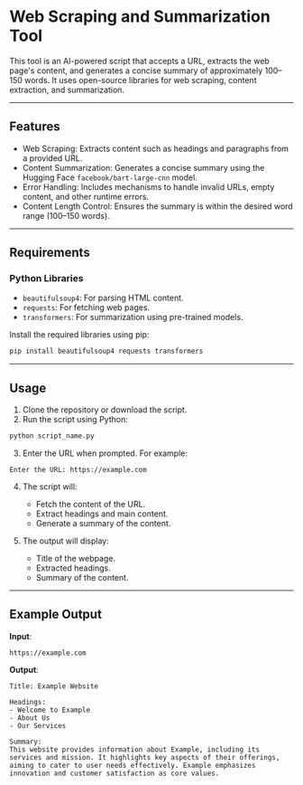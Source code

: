 # Web Scraping and Summarization Tool

This tool is an AI-powered script that accepts a URL, extracts the web page's content, and generates a concise summary of approximately 100–150 words. It uses open-source libraries for web scraping, content extraction, and summarization.

---

## Features

- Web Scraping: Extracts content such as headings and paragraphs from a provided URL.
- Content Summarization: Generates a concise summary using the Hugging Face `facebook/bart-large-cnn` model.
- Error Handling: Includes mechanisms to handle invalid URLs, empty content, and other runtime errors.
- Content Length Control: Ensures the summary is within the desired word range (100–150 words).

---

## Requirements

### Python Libraries

- `beautifulsoup4`: For parsing HTML content.
- `requests`: For fetching web pages.
- `transformers`: For summarization using pre-trained models.

Install the required libraries using pip:

```bash
pip install beautifulsoup4 requests transformers
```

---

## Usage

1. Clone the repository or download the script.
2. Run the script using Python:

```bash
python script_name.py
```

3. Enter the URL when prompted. For example:

```plaintext
Enter the URL: https://example.com
```

4. The script will:

   - Fetch the content of the URL.
   - Extract headings and main content.
   - Generate a summary of the content.

5. The output will display:

   - Title of the webpage.
   - Extracted headings.
   - Summary of the content.

---

## Example Output

**Input**:

```
https://example.com
```

**Output**:

```plaintext
Title: Example Website

Headings:
- Welcome to Example
- About Us
- Our Services

Summary:
This website provides information about Example, including its services and mission. It highlights key aspects of their offerings, aiming to cater to user needs effectively. Example emphasizes innovation and customer satisfaction as core values.
```



